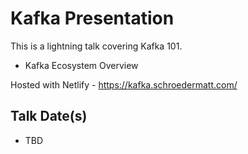 # Kafka Presentation

This is a lightning talk covering Kafka 101.

* Kafka Ecosystem Overview
  
Hosted with Netlify - https://kafka.schroedermatt.com/

## Talk Date(s)

* TBD
